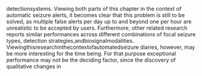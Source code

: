 detectionsystems.
Viewing both parts of this chapter in the context of automatic seizure alerts, it becomes
clear that this problem is still to be solved, as multiple false alerts per day up to and beyond
one per hour are unrealistic to be accepted by users. Furthermore, other related research
reports similar performances across different combinations of focal seizure types, detection
strategies,andbiosignalmodalities. Viewingthisresearchinthecontextofautomatedseizure
diaries, however, may be more interesting for the time being. For that purpose exceptional
performance may not be the deciding factor, since the discovery of qualitative changes in